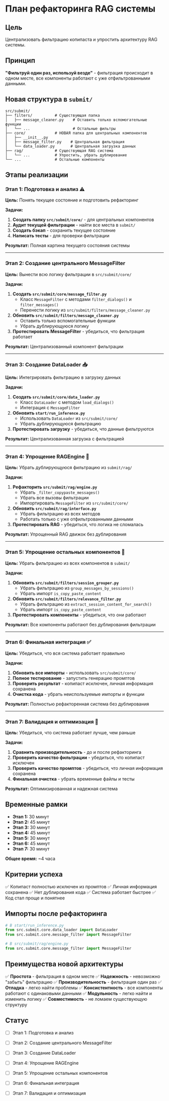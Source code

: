 # План рефакторинга RAG системы

## Цель
Централизовать фильтрацию копипаста и упростить архитектуру RAG системы.

## Принцип
**"Фильтруй один раз, используй везде"** - фильтрация происходит в одном месте, все компоненты работают с уже отфильтрованными данными.

## Новая структура в `submit/`

```
src/submit/
├── filters/          # Существующая папка
│   ├── message_cleaner.py    # Оставить только вспомогательные функции
│   └── ...                   # Остальные фильтры
├── core/             # НОВАЯ папка для центральных компонентов
│   ├── __init__.py
│   ├── message_filter.py    # Центральная фильтрация
│   └── data_loader.py       # Центральная загрузка данных
├── rag/              # Существующая RAG система
│   └── ...           # Упростить, убрать дублирование
└── ...               # Остальные компоненты
```

## Этапы реализации

### Этап 1: Подготовка и анализ ⚠️
**Цель:** Понять текущее состояние и подготовить рефакторинг

**Задачи:**
1. **Создать папку `src/submit/core/`** - для центральных компонентов
2. **Аудит текущей фильтрации** - найти все места в `submit/`
3. **Создать бэкап** - сохранить текущее состояние
4. **Написать тесты** - для проверки фильтрации

**Результат:** Полная картина текущего состояния системы

---

### Этап 2: Создание центрального MessageFilter
**Цель:** Вынести всю логику фильтрации в `src/submit/core/`

**Задачи:**
1. **Создать `src/submit/core/message_filter.py`**
   - Класс `MessageFilter` с методами `filter_dialogs()` и `filter_messages()`
   - Перенести логику из `src/submit/filters/message_cleaner.py`
2. **Обновить `src/submit/filters/message_cleaner.py`**
   - Оставить только вспомогательные функции
   - Убрать дублирующуюся логику
3. **Протестировать MessageFilter** - убедиться, что фильтрация работает

**Результат:** Централизованный компонент фильтрации

---

### Этап 3: Создание DataLoader 📥
**Цель:** Интегрировать фильтрацию в загрузку данных

**Задачи:**
1. **Создать `src/submit/core/data_loader.py`**
   - Класс `DataLoader` с методом `load_dialogs()`
   - Интеграция с `MessageFilter`
2. **Обновить `start/run_inference.py`**
   - Использовать `DataLoader` из `src/submit/core/`
   - Убрать дублирующуюся фильтрацию
3. **Протестировать загрузку** - убедиться, что данные фильтруются

**Результат:** Централизованная загрузка с фильтрацией

---

### Этап 4: Упрощение RAGEngine 🧠
**Цель:** Убрать дублирующуюся фильтрацию из `submit/rag/`

**Задачи:**
1. **Рефакторить `src/submit/rag/engine.py`**
   - Убрать `_filter_copypaste_messages()`
   - Убрать все вызовы фильтрации
   - Импортировать `MessageFilter` из `src/submit/core/`
2. **Обновить `src/submit/rag/interface.py`**
   - Убрать фильтрацию из всех методов
   - Работать только с уже отфильтрованными данными
3. **Протестировать RAG** - убедиться, что логика не сломалась

**Результат:** Упрощенный RAG движок без дублирования

---

### Этап 5: Упрощение остальных компонентов 🔄
**Цель:** Убрать фильтрацию из всех компонентов в `submit/`

**Задачи:**
1. **Обновить `src/submit/filters/session_grouper.py`**
   - Убрать фильтрацию из `group_messages_by_sessions()`
   - Убрать импорт `is_copy_paste_content`
2. **Обновить `src/submit/filters/relevance_filter.py`**
   - Убрать фильтрацию из `extract_session_content_for_search()`
   - Убрать импорт `is_copy_paste_content`
3. **Протестировать компоненты** - убедиться, что они работают

**Результат:** Все компоненты работают без дублирования фильтрации

---

### Этап 6: Финальная интеграция ✅
**Цель:** Убедиться, что вся система работает правильно

**Задачи:**
1. **Обновить все импорты** - использовать `src/submit/core/`
2. **Полное тестирование** - запустить генерацию промптов
3. **Проверить результат** - копипаст исключен, личная информация сохранена
4. **Очистка кода** - убрать неиспользуемые импорты и функции

**Результат:** Полностью рефакторенная система без дублирования

---

### Этап 7: Валидация и оптимизация 🚀
**Цель:** Убедиться, что система работает лучше, чем раньше

**Задачи:**
1. **Сравнить производительность** - до и после рефакторинга
2. **Проверить качество фильтрации** - убедиться, что копипаст исключен
3. **Проверить качество промптов** - убедиться, что личная информация сохранена
4. **Финальная очистка** - убрать временные файлы и тесты

**Результат:** Оптимизированная и надежная система

## Временные рамки
- **Этап 1:** 30 минут
- **Этап 2:** 45 минут  
- **Этап 3:** 30 минут
- **Этап 4:** 45 минут
- **Этап 5:** 30 минут
- **Этап 6:** 45 минут
- **Этап 7:** 30 минут

**Общее время:** ~4 часа

## Критерии успеха
✅ Копипаст полностью исключен из промптов
✅ Личная информация сохранена
✅ Нет дублирования кода
✅ Система работает быстрее
✅ Код стал проще и понятнее

## Импорты после рефакторинга

```python
# В start/run_inference.py
from src.submit.core.data_loader import DataLoader
from src.submit.core.message_filter import MessageFilter

# В src/submit/rag/engine.py
from src.submit.core.message_filter import MessageFilter
```

## Преимущества новой архитектуры
✅ **Простота** - фильтрация в одном месте
✅ **Надежность** - невозможно "забыть" фильтрацию
✅ **Производительность** - фильтрация один раз
✅ **Отладка** - легко найти проблемы
✅ **Консистентность** - все компоненты работают с одинаковыми данными
✅ **Модульность** - легко найти и изменить логику
✅ **Совместимость** - не ломаем существующую структуру

## Статус
- [ ] Этап 1: Подготовка и анализ
- [ ] Этап 2: Создание центрального MessageFilter
- [ ] Этап 3: Создание DataLoader
- [ ] Этап 4: Упрощение RAGEngine
- [ ] Этап 5: Упрощение остальных компонентов
- [ ] Этап 6: Финальная интеграция
- [ ] Этап 7: Валидация и оптимизация


